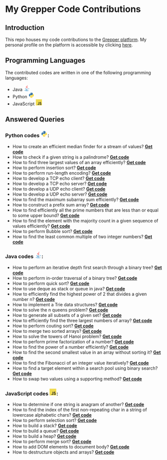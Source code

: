 # My Grepper Code Contributions

## Introduction

This repo houses my code contributions to the [Grepper platform](https://www.codegrepper.com/). My personal profile on the platform is accessible by clicking [here](https://www.codegrepper.com/profile/wissam-fawaz).

## Programming Languages

The contributed codes are written in one of the following programming languages:
- Java  <img height="20" src="https://github.com/devicons/devicon/blob/master/icons/java/java-original.svg" />
- Python <img height="20" src="https://github.com/devicons/devicon/blob/master/icons/python/python-original.svg" />
- JavaScript <img height="20" src="https://github.com/devicons/devicon/blob/master/icons/javascript/javascript-original.svg" />

## Answered Queries

### Python codes <img height="22" src="https://github.com/devicons/devicon/blob/master/icons/python/python-original.svg" />:
* How to create an efficient median finder for a stream of values? **[Get code](Python-codes/median_finder.py)**
* How to check if a given string is a palindrome? **[Get code](Python-codes/palindrome.py)**
* How to find three largest values of an array efficiently? **[Get code](Python-codes/three_largest.py)**
* How to perform insertion sort? **[Get code](Python-codes/insertion_sort.py)**
* How to perform run-length encoding? **[Get code](Python-codes/run_length_encoding.py)**
* How to develop a TCP echo client? **[Get code](Python-codes/tcp_echo_client.py)**
* How to develop a TCP echo server? **[Get code](Python-codes/tcp_echo_server.py)**
* How to develop a UDP echo client? **[Get code](Python-codes/udp_echo_client.py)**
* How to develop a UDP echo server? **[Get code](Python-codes/udp_echo_server.py)**
* How to find the maximum subarray sum efficiently? **[Get code](Python-codes/kadane_algorithm.py)**
* How to construct a prefix sum array? **[Get code](Python-codes/prefix_sum_array.py)**
* How to find efficiently all the prime numbers that are less than or equal to some upper bound? **[Get code](Python-codes/sieve_of_eratosthenes.py)**
* How to find the element with the majority count in a given sequence of values efficiently? **[Get code](Python-codes/boyer_moore.py)**
* How to perform Bubble sort? **[Get code](Python-codes/bubble_sorting.py)**
* How to find the least common multiple of two integer numbers? **[Get code](Python-codes/least_common_multiple.py)**

### Java codes <img height="22" src="https://github.com/devicons/devicon/blob/master/icons/java/java-original.svg" />:
* How to perform an iterative depth first search through a binary tree? **[Get code](Java-codes/DepthFirstSearchIter.java)**
* How to perform in-order traversal of a binary tree? **[Get code](Java-codes/BTInOrderTraversal.java)**
* How to perform quick sort? **[Get code](Java-codes/QuickSort.java)**
* How to use deque as stack or queue in java? **[Get code](Java-codes/DequeDemo.java)**
* How to efficiently find the highest power of 2 that divides a given number n? **[Get code](Java-codes/HighestPowerOf2.java)**
* How to implement a Trie data structures? **[Get code](Java-codes/Trie.java)**
* How to solve the n queens problem? **[Get code](Java-codes/NQueensProblem.java)**
* How to generate all subsets of a given set? **[Get code](Java-codes/GeneratingSubsets.java)**
* How to efficiently find the three largest numbers of array? **[Get code](Java-codes/ThreeLargestNumbers.java)**
* How to perform couting sort? **[Get code](Java-codes/CountingSort.java)**
* How to merge two sorted arrays? **[Get code](Java-codes/MergingTwoArrays.java)**
* How to solve the towers of Hanoi problem? **[Get code](Java-codes/TowersOfHanoi.java)**
* How to perform prime factorization of a number? **[Get code](Java-codes/PrimeFactorization.java)**
* How to find the power of a number efficiently? **[Get code](Java-codes/EfficientPower.java)**
* How to find the second smallest value in an array without sorting it? **[Get code](Java-codes/SecondSmallest.java)**
* How to find the Fibonacci of an integer value iteratively? **[Get code](Java-codes/Fibonacci.java)**
* How to find a target element within a search pool using binary search? **[Get code](Java-codes/BinarySearch.java)**
* How to swap two values using a supporting method? **[Get code](Java-codes/SwapValues.java)**

### JavaScript codes <img height="22" src="https://github.com/devicons/devicon/blob/master/icons/javascript/javascript-original.svg" />:
* How to determine if one string is anagram of another? **[Get code](JavaScript-codes/anagram.js)**
* How to find the index of the first non-repeating char in a string of lowercase alphabetic chars? **[Get code](JavaScript-codes/uniqueChar.js)**
* How to perform selection sort? **[Get code](JavaScript-codes/selectionSort.js)**
* How to build a stack? **[Get code](JavaScript-codes/stack.js)**
* How to build a queue? **[Get code](JavaScript-codes/queue.js)**
* How to build a heap? **[Get code](JavaScript-codes/heap.js)**
* How to perform merge sort? **[Get code](JavaScript-codes/mergeSort.js)**
* How to add DOM elements to document body? **[Get code](JavaScript-codes/addDOMElts.js)**
* How to destructure objects and arrays? **[Get code](JavaScript-codes/destructureArrsObjs.js)**

